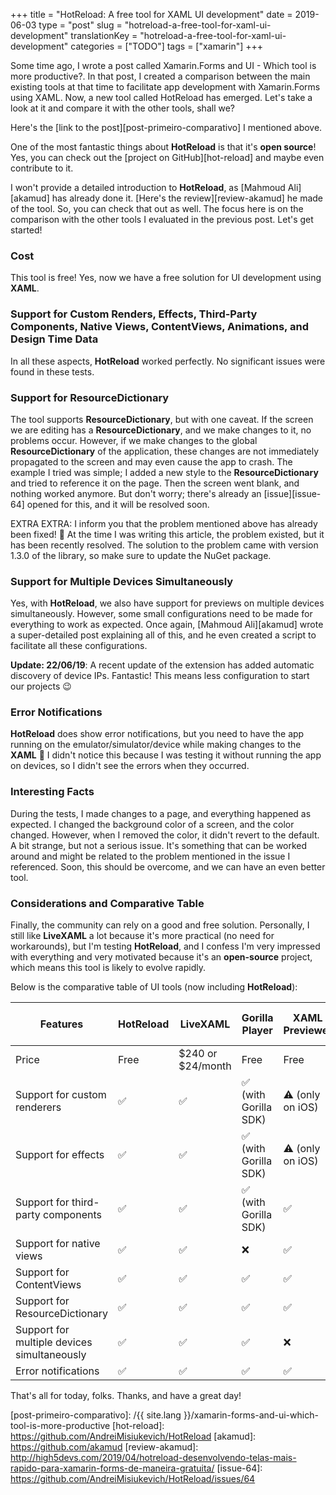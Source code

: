 +++
title = "HotReload: A free tool for XAML UI development"
date = 2019-06-03
type = "post"
slug = "hotreload-a-free-tool-for-xaml-ui-development"
translationKey = "hotreload-a-free-tool-for-xaml-ui-development"
categories = ["TODO"]
tags = ["xamarin"]
+++

Some time ago, I wrote a post called Xamarin.Forms and UI - Which tool is more productive?. In that post, I created a comparison between the main existing tools at that time to facilitate app development with Xamarin.Forms using XAML. Now, a new tool called HotReload has emerged. Let's take a look at it and compare it with the other tools, shall we?

Here's the [link to the post][post-primeiro-comparativo] I mentioned above.

One of the most fantastic things about **HotReload** is that it's **open source**! Yes, you can check out the [project on GitHub][hot-reload] and maybe even contribute to it.

I won't provide a detailed introduction to **HotReload**, as [Mahmoud Ali][akamud] has already done it. [Here's the review][review-akamud] he made of the tool. So, you can check that out as well. The focus here is on the comparison with the other tools I evaluated in the previous post. Let's get started!

### Cost
This tool is free! Yes, now we have a free solution for UI development using **XAML**.

### Support for Custom Renders, Effects, Third-Party Components, Native Views, ContentViews, Animations, and Design Time Data
In all these aspects, **HotReload** worked perfectly. No significant issues were found in these tests.

### Support for ResourceDictionary
The tool supports **ResourceDictionary**, but with one caveat. If the screen we are editing has a **ResourceDictionary**, and we make changes to it, no problems occur. However, if we make changes to the global **ResourceDictionary** of the application, these changes are not immediately propagated to the screen and may even cause the app to crash. The example I tried was simple; I added a new style to the **ResourceDictionary** and tried to reference it on the page. Then the screen went blank, and nothing worked anymore. But don't worry; there's already an [issue][issue-64] opened for this, and it will be resolved soon.

EXTRA EXTRA: I inform you that the problem mentioned above has already been fixed! 🙂 At the time I was writing this article, the problem existed, but it has been recently resolved. The solution to the problem came with version 1.3.0 of the library, so make sure to update the NuGet package.

### Support for Multiple Devices Simultaneously
Yes, with **HotReload**, we also have support for previews on multiple devices simultaneously. However, some small configurations need to be made for everything to work as expected. Once again, [Mahmoud Ali][akamud] wrote a super-detailed post explaining all of this, and he even created a script to facilitate all these configurations.

**Update: 22/06/19**: A recent update of the extension has added automatic discovery of device IPs. Fantastic! This means less configuration to start our projects 😉

### Error Notifications
**HotReload** does show error notifications, but you need to have the app running on the emulator/simulator/device while making changes to the **XAML** 🙂 I didn't notice this because I was testing it without running the app on devices, so I didn't see the errors when they occurred.

### Interesting Facts
During the tests, I made changes to a page, and everything happened as expected. I changed the background color of a screen, and the color changed. However, when I removed the color, it didn't revert to the default. A bit strange, but not a serious issue. It's something that can be worked around and might be related to the problem mentioned in the issue I referenced. Soon, this should be overcome, and we can have an even better tool.

### Considerations and Comparative Table
Finally, the community can rely on a good and free solution. Personally, I still like **LiveXAML** a lot because it's more practical (no need for workarounds), but I'm testing **HotReload**, and I confess I'm very impressed with everything and very motivated because it's an **open-source** project, which means this tool is likely to evolve rapidly.

Below is the comparative table of UI tools (now including **HotReload**):

| Features                                    | HotReload       | LiveXAML          | Gorilla Player       | XAML Previewer     | Xamarin Live Player |
| ------------------------------------------- | --------------- | ----------------- | -------------------- | ------------------ | ------------------- |
| Price                                       | Free            | $240 or $24/month | Free                 | Free               | Free                |
| Support for custom renderers                | ✅              | ✅                | ✅ (with Gorilla SDK) | ⚠️ (only on iOS)    | ❌                  |
| Support for effects                         | ✅              | ✅                | ✅ (with Gorilla SDK) | ⚠️ (only on iOS)    | ❌                  |
| Support for third-party components          | ✅              | ✅                | ✅ (with Gorilla SDK) | ✅                 | -                   |
| Support for native views                    | ✅              | ✅                | ❌                    | ✅                 | -                   |
| Support for ContentViews                    | ✅              | ✅                | ✅                    | ✅                 | -                   |
| Support for ResourceDictionary              | ✅              | ✅                | ✅                    | ✅                 | -                   |
| Support for multiple devices simultaneously | ✅              | ✅                | ✅                    | ❌                 | ❌                  |
| Error notifications                         | ✅              | ✅                | ✅                    | ✅                 | ✅                  |

That's all for today, folks. Thanks, and have a great day!

[post-primeiro-comparativo]: /{{ site.lang }}/xamarin-forms-and-ui-which-tool-is-more-productive
[hot-reload]:                https://github.com/AndreiMisiukevich/HotReload
[akamud]:                    https://github.com/akamud
[review-akamud]:             http://high5devs.com/2019/04/hotreload-desenvolvendo-telas-mais-rapido-para-xamarin-forms-de-maneira-gratuita/
[issue-64]:                  https://github.com/AndreiMisiukevich/HotReload/issues/64
